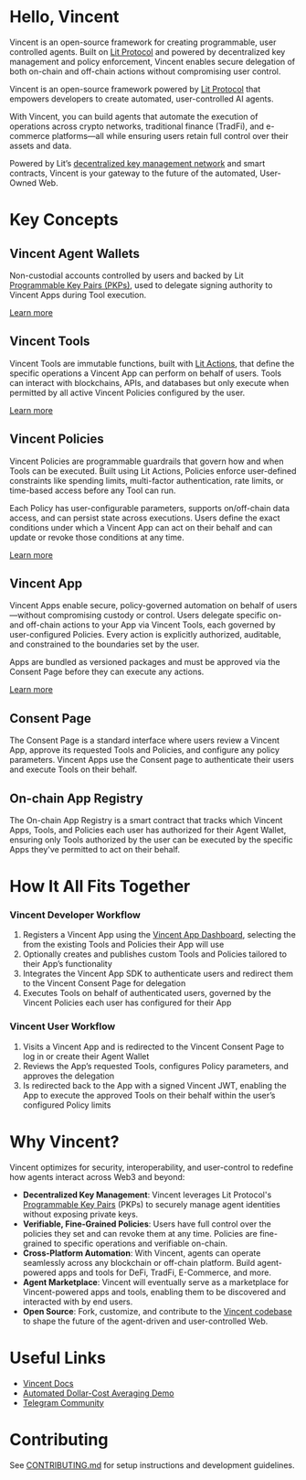 # Hello, Vincent

Vincent is an open-source framework for creating programmable, user controlled agents. Built on [Lit Protocol](https://developer.litprotocol.com/what-is-lit) and powered by decentralized key management and policy enforcement, Vincent enables secure delegation of both on-chain and off-chain actions without compromising user control.

Vincent is an open-source framework powered by [Lit Protocol](https://developer.litprotocol.com/what-is-lit) that empowers developers to create automated, user-controlled AI agents.

With Vincent, you can build agents that automate the execution of operations across crypto networks, traditional finance (TradFi), and e-commerce platforms—all while ensuring users retain full control over their assets and data.

Powered by Lit’s [decentralized key management network](https://developer.litprotocol.com/resources/how-it-works) and smart contracts, Vincent is your gateway to the future of the automated, User-Owned Web.

# Key Concepts

## Vincent Agent Wallets

Non-custodial accounts controlled by users and backed by Lit [Programmable Key Pairs (PKPs)](https://developer.litprotocol.com/user-wallets/pkps/overview), used to delegate signing authority to Vincent Apps during Tool execution.

[Learn more](https://docs.heyvincent.ai/documents/Concepts.html#vincent-agent-wallet)

## Vincent Tools

Vincent Tools are immutable functions, built with [Lit Actions](https://developer.litprotocol.com/sdk/serverless-signing/overview), that define the specific operations a Vincent App can perform on behalf of users. Tools can interact with blockchains, APIs, and databases but only execute when permitted by all active Vincent Policies configured by the user.

[Learn more](https://docs.heyvincent.ai/documents/Tool_Developers.html)

## Vincent Policies

Vincent Policies are programmable guardrails that govern how and when Tools can be executed. Built using Lit Actions, Policies enforce user-defined constraints like spending limits, multi-factor authentication, rate limits, or time-based access before any Tool can run.

Each Policy has user-configurable parameters, supports on/off-chain data access, and can persist state across executions. Users define the exact conditions under which a Vincent App can act on their behalf and can update or revoke those conditions at any time.

[Learn more](https://docs.heyvincent.ai/documents/Policy_Developers.html)

## Vincent App

Vincent Apps enable secure, policy-governed automation on behalf of users—without compromising custody or control. Users delegate specific on- and off-chain actions to your App via Vincent Tools, each governed by user-configured Policies. Every action is explicitly authorized, auditable, and constrained to the boundaries set by the user.

Apps are bundled as versioned packages and must be approved via the Consent Page before they can execute any actions.

[Learn more](https://docs.heyvincent.ai/documents/App___Agent_Developers.html)

## Consent Page

The Consent Page is a standard interface where users review a Vincent App, approve its requested Tools and Policies, and configure any policy parameters. Vincent Apps use the Consent page to authenticate their users and execute Tools on their behalf.

## On-chain App Registry

The On-chain App Registry is a smart contract that tracks which Vincent Apps, Tools, and Policies each user has authorized for their Agent Wallet, ensuring only Tools authorized by the user can be executed by the specific Apps they've permitted to act on their behalf.

# How It All Fits Together

### Vincent Developer Workflow

1. Registers a Vincent App using the [Vincent App Dashboard](https://dashboard.heyvincent.ai/), selecting the from the existing Tools and Policies their App will use
2. Optionally creates and publishes custom Tools and Policies tailored to their App’s functionality
3. Integrates the Vincent App SDK to authenticate users and redirect them to the Vincent Consent Page for delegation
4. Executes Tools on behalf of authenticated users, governed by the Vincent Policies each user has configured for their App

### Vincent User Workflow

1. Visits a Vincent App and is redirected to the Vincent Consent Page to log in or create their Agent Wallet
2. Reviews the App’s requested Tools, configures Policy parameters, and approves the delegation
3. Is redirected back to the App with a signed Vincent JWT, enabling the App to execute the approved Tools on their behalf within the user’s configured Policy limits

# Why Vincent?

Vincent optimizes for security, interoperability, and user-control to redefine how agents interact across Web3 and beyond:

- **Decentralized Key Management**: Vincent leverages Lit Protocol's [Programmable Key Pairs](https://developer.litprotocol.com/user-wallets/pkps/overview) (PKPs) to securely manage agent identities without exposing private keys.
- **Verifiable, Fine-Grained Policies**: Users have full control over the policies they set and can revoke them at any time. Policies are fine-grained to specific operations and verifiable on-chain.
- **Cross-Platform Automation**: With Vincent, agents can operate seamlessly across any blockchain or off-chain platform. Build agent-powered apps and tools for DeFi, TradFi, E-Commerce, and more.
- **Agent Marketplace**: Vincent will eventually serve as a marketplace for Vincent-powered apps and tools, enabling them to be discovered and interacted with by end users.
- **Open Source**: Fork, customize, and contribute to the [Vincent codebase](https://github.com/LIT-Protocol/Vincent) to shape the future of the agent-driven and user-controlled Web.

# Useful Links

- [Vincent Docs](https://docs.heyvincent.ai/modules.html)
- [Automated Dollar-Cost Averaging Demo](https://demo.heyvincent.ai/)
- [Telegram Community](https://t.me/+aa73FAF9Vp82ZjJh)

# Contributing

See [CONTRIBUTING.md](./CONTRIBUTING.md) for setup instructions and development guidelines.
